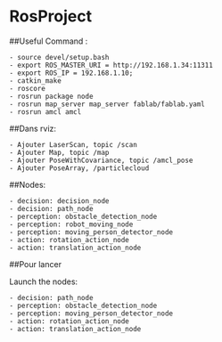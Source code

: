 # RosProject

##Useful Command :

	- source devel/setup.bash
	- export ROS_MASTER_URI = http://192.168.1.34:11311
	- export ROS_IP = 192.168.1.10;
	- catkin_make
	- roscore
	- rosrun package node
	- rosrun map_server map_server fablab/fablab.yaml
	- rosrun amcl amcl
  
##Dans rviz:
	
	- Ajouter LaserScan, topic /scan
	- Ajouter Map, topic /map
	- Ajouter PoseWithCovariance, topic /amcl_pose
	- Ajouter PoseArray, /particlecloud

##Nodes:

	- decision: decision_node
	- decision: path_node
	- perception: obstacle_detection_node
	- perception: robot_moving_node
	- perception: moving_person_detector_node
	- action: rotation_action_node
	- action: translation_action_node

##Pour lancer

Launch the nodes:

	- decision: path_node
	- perception: obstacle_detection_node
	- perception: moving_person_detector_node
	- action: rotation_action_node
	- action: translation_action_node
